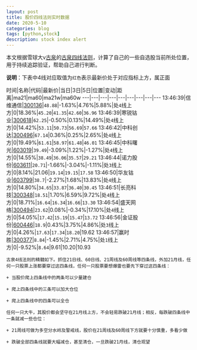 ```yaml
---
layout: post
title: 股价四线法则实时数据
date: 2020-5-10
categories: blog
tags: [python,stock]
description: stock index alert
---
```



本文根据雪球大v[古泉](https://xueqiu.com/u/7148646888)的[古泉四线法则](https://xueqiu.com/7148646888/130498192)，计算了自己的一些自选股当前所处位置，用于持续追踪验证，帮助自己进行判断。

**说明**：下表中4线对应取值为`红色`表示最新价处于对应指标上方，属正面

时间|名称|代码|最新价|当日|3日|5日|位置|变动|距离|ma21|ma60|ma21w|ma60w
---|---|---|---|---|---|---|---|---
13:46:39|信维通信|[300136](https://xueqiu.com/S/SZ300136)|`48.88`|-1.63%|4.76%|5.88%|处`4`线上方|0|18.36%|`45.20`|`41.35`|`42.60`|`36.96`
13:46:39|寒锐钴业|[300618](https://xueqiu.com/S/SZ300618)|`62.25`|-0.50%|0.13%|14.49%|处`4`线上方|0|14.42%|`53.11`|`50.73`|`56.69`|`57.66`
13:46:42|中科创达|[300496](https://xueqiu.com/S/SZ300496)|`67.14`|0.36%|0.25%|2.65%|处`4`线上方|0|19.49%|`61.61`|`58.97`|`61.48`|`46.01`
13:46:45|中科曙光|[603019](https://xueqiu.com/S/SH603019)|`39.49`|-3.09%|1.22%|-1.27%|处`4`线上方|0|14.55%|`38.49`|`36.06`|`35.57`|`29.21`
13:46:44|诺力股份|[603611](https://xueqiu.com/S/SH603611)|`20.71`|-1.66%|-3.04%|-1.11%|处`3`线上方|0|8.14%|21.06|`19.14`|`19.15`|`17.58`
13:46:50|华友钴业|[603799](https://xueqiu.com/S/SH603799)|`38.7`|-2.27%|1.68%|13.83%|处`4`线上方|0|14.80%|`34.65`|`33.87`|`36.40`|`30.45`
13:46:51|长亮科技|[300348](https://xueqiu.com/S/SZ300348)|`18.51`|1.70%|6.59%|9.72%|处`4`线上方|0|18.71%|`16.64`|`16.34`|`16.66`|`13.30`
13:46:54|盛天网络|[300494](https://xueqiu.com/S/SZ300494)|`23.62`|0.08%|-0.34%|17.10%|处`4`线上方|0|54.05%|`17.42`|`15.19`|`15.47`|`13.72`
13:46:56|金证股份|[600446](https://xueqiu.com/S/SH600446)|`18.9`|0.43%|3.75%|4.86%|处`3`线上方|0|4.26%|`17.63`|`17.34`|`18.20`|19.62
13:46:57|赢时胜|[300377](https://xueqiu.com/S/SZ300377)|`8.84`|-1.45%|2.71%|4.75%|处`1`线上方|0|-9.52%|`8.64`|9.61|10.20|10.93

```
古泉4线法则的精髓如下。抓住21日线、60日线、21周线及60周线等四条线，外加21月线，任何一只股票上涨都要穿过这四条线，任何一只股票要想爆雷也要先下穿过这四条线：

+ 当股价爬上四条线中的两条可以少量建仓

+ 爬上四条线中的三条可以加大仓位

+ 爬上四条线中的四条可以全仓

任何一只大牛，其股价都会坚守在21月线上方，不会轻易跌破21月线；相反，每跌破四条线中一条就减一些仓位：

+ 21周线可做为多空分水岭及警戒线，股价在21周线及60周线下方就要十分慎重，多看少做

+ 跌破全部四条线就要大幅减仓，甚至清仓，一旦跌破21月线，清仓观望
```